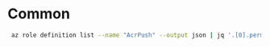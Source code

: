 # Common

```bash
 az role definition list --name "AcrPush" --output json | jq '.[0].permissions[0].actions'
```
